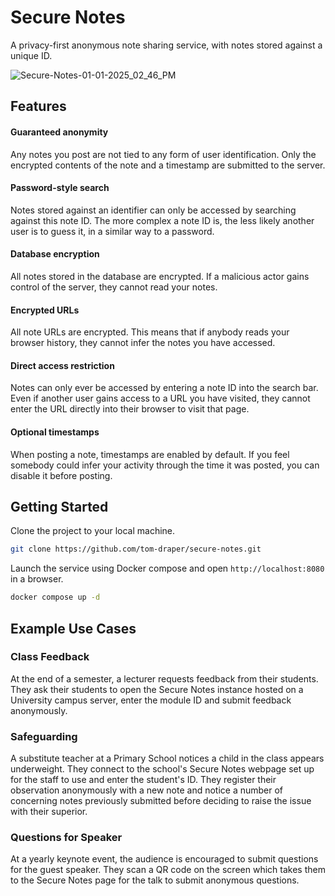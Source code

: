 # Secure Notes

A privacy-first anonymous note sharing service, with notes stored against a unique ID.

![Secure-Notes-01-01-2025_02_46_PM](https://github.com/user-attachments/assets/06b553e6-84c1-487f-a3cd-5f25c94f1cc5)

## Features

#### Guaranteed anonymity

Any notes you post are not tied to any form of user identification. Only the encrypted contents of the note and a timestamp are submitted to the server.

#### Password-style search

Notes stored against an identifier can only be accessed by searching against this note ID. The more complex a note ID is, the less likely another user is to guess it, in a similar way to a password.

#### Database encryption

All notes stored in the database are encrypted. If a malicious actor gains control of the server, they cannot read your notes.

#### Encrypted URLs

All note URLs are encrypted. This means that if anybody reads your browser history, they cannot infer the notes you have accessed.

#### Direct access restriction

Notes can only ever be accessed by entering a note ID into the search bar. Even if another user gains access to a URL you have visited, they cannot enter the URL directly into their browser to visit that page.

#### Optional timestamps

When posting a note, timestamps are enabled by default. If you feel somebody could infer your activity through the time it was posted, you can disable it before posting.

## Getting Started

Clone the project to your local machine.

```bash
git clone https://github.com/tom-draper/secure-notes.git
```

Launch the service using Docker compose and open `http://localhost:8080` in a browser.

```bash
docker compose up -d
```

## Example Use Cases

### Class Feedback

At the end of a semester, a lecturer requests feedback from their students. They ask their students to open the Secure Notes instance hosted on a University campus server, enter the module ID and submit feedback anonymously.

### Safeguarding

A substitute teacher at a Primary School notices a child in the class appears underweight. They connect to the school's Secure Notes webpage set up for the staff to use and enter the student's ID. They register their observation anonymously with a new note and notice a number of concerning notes previously submitted before deciding to raise the issue with their superior.

### Questions for Speaker

At a yearly keynote event, the audience is encouraged to submit questions for the guest speaker. They scan a QR code on the screen which takes them to the Secure Notes page for the talk to submit anonymous questions.

